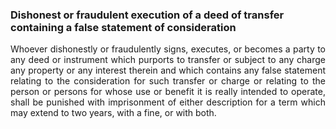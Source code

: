 ### Dishonest or fraudulent execution of a deed of transfer containing a false statement of consideration
<div style="text-align: justify">

Whoever dishonestly or fraudulently signs, executes, or becomes a party to any deed or instrument which purports to transfer or subject to any charge any property or any interest therein and which contains any false statement relating to the consideration for such transfer or charge or relating to the person or persons for whose use or benefit it is really intended to operate, shall be punished with imprisonment of either description for a term which may extend to two years, with a fine, or with both.

</div>
